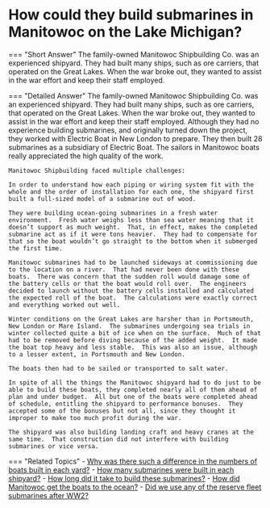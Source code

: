 # How could they build submarines in Manitowoc on the Lake Michigan?


=== "Short Answer"
    The family-owned Manitowoc Shipbuilding Co. was an experienced shipyard. They had built many ships, such as ore carriers, that operated on the Great Lakes. When the war broke out, they wanted to assist in the war effort and keep their staff employed.

=== "Detailed Answer"
    The family-owned Manitowoc Shipbuilding Co. was an experienced shipyard.  They had built many ships, such as ore carriers, that operated on the Great Lakes.  When the war broke out, they wanted to assist in the war effort and keep their staff employed.  Although they had no experience building submarines, and originally turned down the project, they worked with Electric Boat in New London to prepare.  They then built 28 submarines as a subsidiary of Electric Boat.  The sailors in Manitowoc boats really appreciated the high quality of the work.

    Manitowoc Shipbuilding faced multiple challenges:

    In order to understand how each piping or wiring system fit with the whole and the order of installation for each one, the shipyard first built a full-sized model of a submarine out of wood.

    They were building ocean-going submarines in a fresh water environment.  Fresh water weighs less than sea water meaning that it doesn’t support as much weight.  That, in effect, makes the completed submarine act as if it were tons heavier.  They had to compensate for that so the boat wouldn’t go straight to the bottom when it submerged the first time.

    Manitowoc submarines had to be launched sideways at commissioning due to the location on a river.  That had never been done with these boats.  There was concern that the sudden roll would damage some of the battery cells or that the boat would roll over.  The engineers decided to launch without the battery cells installed and calculated the expected roll of the boat.  The calculations were exactly correct and everything worked out well.

    Winter conditions on the Great Lakes are harsher than in Portsmouth, New London or Mare Island.  The submarines undergoing sea trials in winter collected quite a bit of ice when on the surface.  Much of that had to be removed before diving because of the added weight.  It made the boat top heavy and less stable.  This was also an issue, although to a lesser extent, in Portsmouth and New London.

    The boats then had to be sailed or transported to salt water.

    In spite of all the things the Manitowoc shipyard had to do just to be able to build these boats, they completed nearly all of them ahead of plan and under budget.  All but one of the boats were completed ahead of schedule, entitling the shipyard to performance bonuses.  They accepted some of the bonuses but not all, since they thought it improper to make too much profit during the war.

    The shipyard was also building landing craft and heavy cranes at the same time.  That construction did not interfere with building submarines or vice versa.

=== "Related Topics"
    - [Why was there such a difference in the numbers of boats built in each yard?](./why-was-there-such-a-difference-in-the-numbers-of-boats-built-i-893ecf4b.md)
    - [How many submarines were built in each shipyard?](./how-many-submarines-were-built-in-each-shipyard.md)
    - [How long did it take to build these submarines?](./how-long-did-it-take-to-build-these-submarines.md)
    - [How did Manitowoc get the boats to the ocean?](./how-did-manitowoc-get-the-boats-to-the-ocean.md)
    - [Did we use any of the reserve fleet submarines after WW2?](./did-we-use-any-of-the-reserve-fleet-submarines-after-ww2.md)

